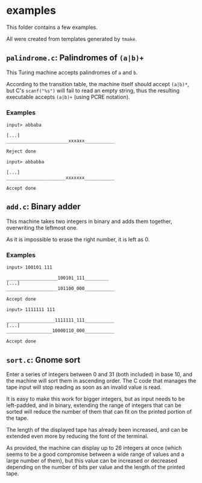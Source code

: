 # examples

This folder contains a few examples.

All were created from templates generated by `tmake`.

## `palindrome.c`: Palindromes of `(a|b)+`

This Turing machine accepts palindromes of `a` and `b`.

According to the transition table, the machine itself should accept `(a|b)*`, but C's `scanf("%s")` will fail to read an empty string, thus the resulting executable accepts `(a|b)+` (using PCRE notation).

### Examples

```
input> abbaba

[...]
_______________________xxxaxx___________

Reject done
```
```
input> abbabba

[...]
______________________xxxxxxx___________

Accept done
```


## `add.c`: Binary adder

This machine takes two integers in binary and adds them together, overwriting the leftmost one.

As it is impossible to erase the right number, it is left as 0.

### Examples

```
input> 100101 111

___________________100101_111_________
[...]
___________________101100_000___________

Accept done
```
```
input> 1111111 111

__________________1111111_111___________
[...]
_________________10000110_000___________

Accept done
```

## `sort.c`: Gnome sort

Enter a series of integers between 0 and 31 (both included) in base 10, and the machine will sort them in ascending order. The C code that manages the tape input will stop reading as soon as an invalid value is read.

It is easy to make this work for bigger integers, but as input needs to be left-padded, and in binary, extending the range of integers that can be sorted will reduce the number of them that can fit on the printed portion of the tape.

The length of the displayed tape has already been increased, and can be extended even more by reducing the font of the terminal.

As provided, the machine can display up to 26 integers at once (which seems to be a good compromise between a wide range of values and a large number of them), but this value can be increased or decreased depending on the number of bits per value and the length of the printed tape.
